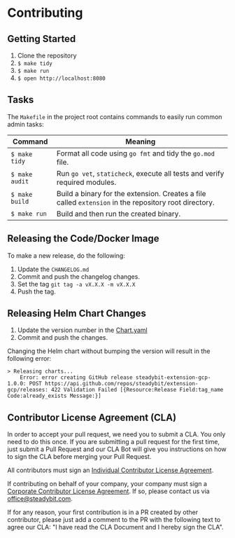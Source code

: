 # Contributing

## Getting Started

1. Clone the repository
2. `$ make tidy`
3. `$ make run`
4. `$ open http://localhost:8080`

## Tasks

The `Makefile` in the project root contains commands to easily run common admin tasks:

| Command        | Meaning                                                                                               |
|----------------|-------------------------------------------------------------------------------------------------------|
| `$ make tidy`  | Format all code using `go fmt` and tidy the `go.mod` file.                                            |
| `$ make audit` | Run `go vet`, `staticheck`, execute all tests and verify required modules.                            |
| `$ make build` | Build a binary for the extension. Creates a file called `extension` in the repository root directory. |
| `$ make run`   | Build and then run the created binary.                                                                |

## Releasing the Code/Docker Image

To make a new release, do the following:

 1. Update the `CHANGELOG.md`
 2. Commit and push the changelog changes.
 3. Set the tag `git tag -a vX.X.X -m vX.X.X`
 4. Push the tag.

## Releasing Helm Chart Changes

 1. Update the version number in the [Chart.yaml](./charts/steadybit-extension-gcp/Chart.yaml)
 2. Commit and push the changes.

Changing the Helm chart without bumping the version will result in the following error:

```
> Releasing charts...
    Error: error creating GitHub release steadybit-extension-gcp-1.0.0: POST https://api.github.com/repos/steadybit/extension-gcp/releases: 422 Validation Failed [{Resource:Release Field:tag_name Code:already_exists Message:}]
```

## Contributor License Agreement (CLA)

In order to accept your pull request, we need you to submit a CLA. You only need to do this once. If you are submitting a pull request for the first time, just submit a Pull Request and our CLA Bot will give you instructions on how to sign the CLA before merging your Pull Request.

All contributors must sign an [Individual Contributor License Agreement](https://github.com/steadybit/.github/blob/main/.github/cla/individual-cla.md).

If contributing on behalf of your company, your company must sign a [Corporate Contributor License Agreement](https://github.com/steadybit/.github/blob/main/.github/cla/corporate-cla.md). If so, please contact us via office@steadybit.com.

If for any reason, your first contribution is in a PR created by other contributor, please just add a comment to the PR
with the following text to agree our CLA: "I have read the CLA Document and I hereby sign the CLA".
